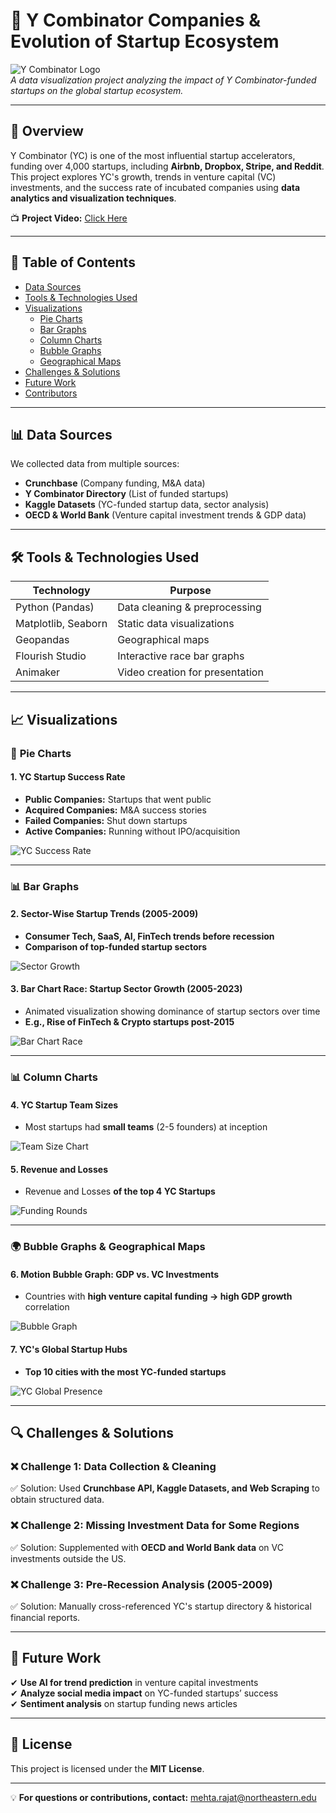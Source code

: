 # 🚀 Y Combinator Companies & Evolution of Startup Ecosystem

![Y Combinator Logo](images/YC_logo.png)  
*A data visualization project analyzing the impact of Y Combinator-funded startups on the global startup ecosystem.*

---

## 📖 Overview  

Y Combinator (YC) is one of the most influential startup accelerators, funding over 4,000 startups, including **Airbnb, Dropbox, Stripe, and Reddit**. This project explores YC's growth, trends in venture capital (VC) investments, and the success rate of incubated companies using **data analytics and visualization techniques**.  

📺 **Project Video:** [Click Here](https://shorturl.at/kBN04)  

---

## 📂 Table of Contents  
- [Data Sources](#data-sources)  
- [Tools & Technologies Used](#tools--technologies-used)  
- [Visualizations](#visualizations)  
  - [Pie Charts](#pie-charts)  
  - [Bar Graphs](#bar-graphs)  
  - [Column Charts](#column-charts)  
  - [Bubble Graphs](#bubble-graphs)  
  - [Geographical Maps](#geographical-maps)  
- [Challenges & Solutions](#challenges--solutions)  
- [Future Work](#future-work)  
- [Contributors](#contributors)  

---

## 📊 Data Sources  

We collected data from multiple sources:  
- **Crunchbase** (Company funding, M&A data)  
- **Y Combinator Directory** (List of funded startups)  
- **Kaggle Datasets** (YC-funded startup data, sector analysis)  
- **OECD & World Bank** (Venture capital investment trends & GDP data)  

---

## 🛠 Tools & Technologies Used  

| **Technology**      | **Purpose**  |
|---------------------|-------------|
| Python (Pandas)    | Data cleaning & preprocessing |
| Matplotlib, Seaborn | Static data visualizations |
| Geopandas          | Geographical maps |
| Flourish Studio    | Interactive race bar graphs |
| Animaker           | Video creation for presentation |

---

## 📈 Visualizations  

### 🎯 **Pie Charts**  
#### **1. YC Startup Success Rate**  
- **Public Companies:** Startups that went public  
- **Acquired Companies:** M&A success stories  
- **Failed Companies:** Shut down startups  
- **Active Companies:** Running without IPO/acquisition  

![YC Success Rate](images/success_pie_chart.png)  

---

### 📊 **Bar Graphs**  
#### **2. Sector-Wise Startup Trends (2005-2009)**  
- **Consumer Tech, SaaS, AI, FinTech trends before recession**  
- **Comparison of top-funded startup sectors**  

![Sector Growth](images/sector_growth.png)  

#### **3. Bar Chart Race: Startup Sector Growth (2005-2023)**  
- Animated visualization showing dominance of startup sectors over time  
- **E.g., Rise of FinTech & Crypto startups post-2015**  

![Bar Chart Race](images/bar_chart_race.png)  

---

### 📊 **Column Charts**  
#### **4. YC Startup Team Sizes**  
- Most startups had **small teams** (2-5 founders) at inception  

![Team Size Chart](images/team_size.png)  

#### **5. Revenue and Losses**  
- Revenue and Losses **of the top 4 YC Startups**  

![Funding Rounds](images/revenue_and_losses.png)  

---

### 🌍 **Bubble Graphs & Geographical Maps**  
#### **6. Motion Bubble Graph: GDP vs. VC Investments**  
- Countries with **high venture capital funding → high GDP growth** correlation  

![Bubble Graph](images/bubble_graph.png)  

#### **7. YC's Global Startup Hubs**  
- **Top 10 cities with the most YC-funded startups**  

![YC Global Presence](images/world_map.png)  

---

## 🔍 Challenges & Solutions  

### ❌ **Challenge 1: Data Collection & Cleaning**  
✅ Solution: Used **Crunchbase API, Kaggle Datasets, and Web Scraping** to obtain structured data.  

### ❌ **Challenge 2: Missing Investment Data for Some Regions**  
✅ Solution: Supplemented with **OECD and World Bank data** on VC investments outside the US.  

### ❌ **Challenge 3: Pre-Recession Analysis (2005-2009)**  
✅ Solution: Manually cross-referenced YC's startup directory & historical financial reports.  

---

## 🚀 Future Work  

✔ **Use AI for trend prediction** in venture capital investments  
✔ **Analyze social media impact** on YC-funded startups’ success  
✔ **Sentiment analysis** on startup funding news articles  

---

## 📜 License  
This project is licensed under the **MIT License**.

---
💡 **For questions or contributions, contact:** [mehta.rajat@northeastern.edu](mailto:mehta.rajat@northeastern.edu)  

